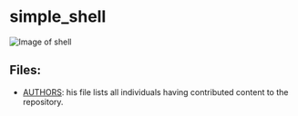 # simple_shell

![Image of shell](https://www.google.com/url?sa=i&rct=j&q=&esrc=s&source=images&cd=&ved=2ahUKEwiavpe96obmAhWRtVkKHckSCAoQjRx6BAgBEAQ&url=http%3A%2F%2Fwww.mangadaku.com%2F&psig=AOvVaw31r4tz95sxHGZo_vbWT4Z2&ust=1574821781104449)

## Files:
* [AUTHORS](https://github.com/OscarDRT/simple_shell/blob/master/AUTHORS): his file lists all individuals having contributed content to the repository.
